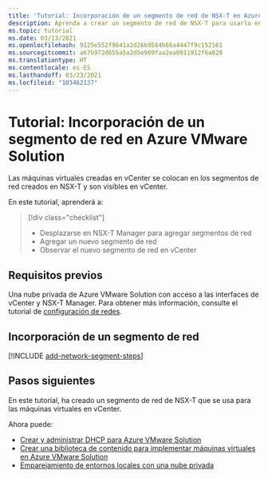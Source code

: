 ```yaml
---
title: 'Tutorial: Incorporación de un segmento de red de NSX-T en Azure VMware Solution'
description: Aprenda a crear un segmento de red de NSX-T para usarlo en máquinas virtuales en vCenter.
ms.topic: tutorial
ms.date: 03/13/2021
ms.openlocfilehash: 9125e552f9641a2d26b9584b66a4447f9c152161
ms.sourcegitcommit: a67b972d655a5a2d5e909faa2ea0911912f6a828
ms.translationtype: HT
ms.contentlocale: es-ES
ms.lasthandoff: 03/23/2021
ms.locfileid: "103462137"
---
```

# <a name="tutorial-add-a-network-segment-in-azure-vmware-solution"></a>Tutorial: Incorporación de un segmento de red en Azure VMware Solution 

Las máquinas virtuales creadas en vCenter se colocan en los segmentos de red creados en NSX-T y son visibles en vCenter.

En este tutorial, aprenderá a:

> [!div class="checklist"]
> * Desplazarse en NSX-T Manager para agregar segmentos de red
> * Agregar un nuevo segmento de red
> * Observar el nuevo segmento de red en vCenter

## <a name="prerequisites"></a>Requisitos previos

Una nube privada de Azure VMware Solution con acceso a las interfaces de vCenter y NSX-T Manager. Para obtener más información, consulte el tutorial de [configuración de redes](tutorial-configure-networking.md).

## <a name="add-a-network-segment"></a>Incorporación de un segmento de red

[!INCLUDE [add-network-segment-steps](includes/add-network-segment-steps.md)]

## <a name="next-steps"></a>Pasos siguientes

En este tutorial, ha creado un segmento de red de NSX-T que se usa para las máquinas virtuales en vCenter. 

Ahora puede: 

- [Crear y administrar DHCP para Azure VMware Solution](manage-dhcp.md)
- [Crear una biblioteca de contenido para implementar máquinas virtuales en Azure VMware Solution](deploy-vm-content-library.md) 
- [Emparejamiento de entornos locales con una nube privada](tutorial-expressroute-global-reach-private-cloud.md)


<!-- LINKS - external-->

<!-- LINKS - internal -->
